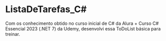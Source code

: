 # ListaDeTarefas_C#
 Com os conhecimento obtido no curso inicial de C# da Alura + Curso C# Essencial 2023 (.NET 7) da Udemy, desenvolvi essa ToDoList básica para treinar.
